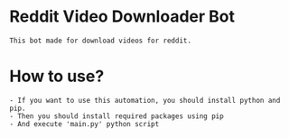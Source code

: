 # Reddit Video Downloader Bot
    This bot made for download videos for reddit.

# How to use?
    - If you want to use this automation, you should install python and pip.
    - Then you should install required packages using pip
    - And execute 'main.py' python script